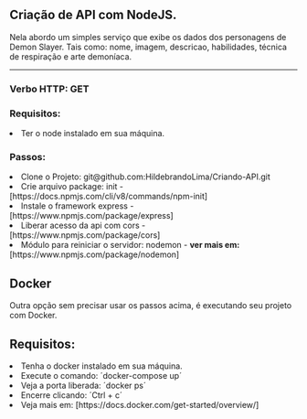 ## Criação de API com NodeJS.

Nela abordo um simples serviço que exibe os dados dos personagens de Demon Slayer. Tais como: nome, imagem, descricao, habilidades, técnica de respiração e arte demoníaca.</b>

<hr />

### Verbo HTTP: GET

### Requisitos:

<li>Ter o node instalado em sua máquina.</li> 

### Passos:

<li>Clone o Projeto: git@github.com:HildebrandoLima/Criando-API.git</li>
<li>Crie arquivo package: init - [https://docs.npmjs.com/cli/v8/commands/npm-init]</li>
<li>Instale o framework express - [https://www.npmjs.com/package/express]</li>
<li>Liberar acesso da api com cors - [https://www.npmjs.com/package/cors]</li>
<li>Módulo para reiniciar o servidor: nodemon - <b>ver mais em:</b> [https://www.npmjs.com/package/nodemon]</li>

## Docker

Outra opção sem precisar usar os passos acima, é executando seu projeto com Docker.

## Requisitos:
<li>Tenha o docker instalado em sua máquina.</li>
<li>Execute o comando: ´docker-compose up´</li>
<li>Veja a porta liberada: ´docker ps´</li>
<li>Encerre clicando: ´Ctrl + c´</li>
<li>Veja mais em: [https://docs.docker.com/get-started/overview/]</li>
